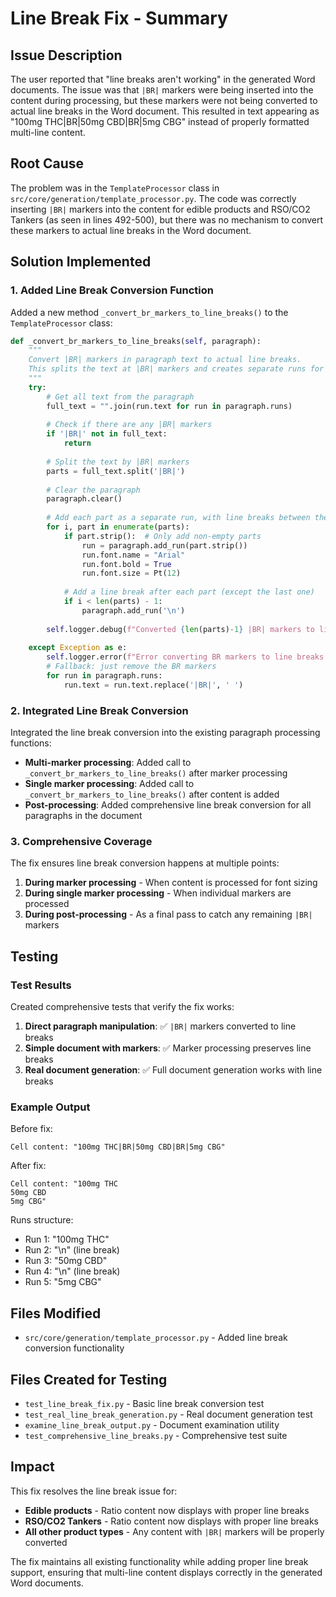 # Line Break Fix - Summary

## Issue Description

The user reported that "line breaks aren't working" in the generated Word documents. The issue was that `|BR|` markers were being inserted into the content during processing, but these markers were not being converted to actual line breaks in the Word document. This resulted in text appearing as "100mg THC|BR|50mg CBD|BR|5mg CBG" instead of properly formatted multi-line content.

## Root Cause

The problem was in the `TemplateProcessor` class in `src/core/generation/template_processor.py`. The code was correctly inserting `|BR|` markers into the content for edible products and RSO/CO2 Tankers (as seen in lines 492-500), but there was no mechanism to convert these markers to actual line breaks in the Word document.

## Solution Implemented

### 1. Added Line Break Conversion Function

Added a new method `_convert_br_markers_to_line_breaks()` to the `TemplateProcessor` class:

```python
def _convert_br_markers_to_line_breaks(self, paragraph):
    """
    Convert |BR| markers in paragraph text to actual line breaks.
    This splits the text at |BR| markers and creates separate runs for each part.
    """
    try:
        # Get all text from the paragraph
        full_text = "".join(run.text for run in paragraph.runs)
        
        # Check if there are any |BR| markers
        if '|BR|' not in full_text:
            return
        
        # Split the text by |BR| markers
        parts = full_text.split('|BR|')
        
        # Clear the paragraph
        paragraph.clear()
        
        # Add each part as a separate run, with line breaks between them
        for i, part in enumerate(parts):
            if part.strip():  # Only add non-empty parts
                run = paragraph.add_run(part.strip())
                run.font.name = "Arial"
                run.font.bold = True
                run.font.size = Pt(12)
            
            # Add a line break after each part (except the last one)
            if i < len(parts) - 1:
                paragraph.add_run('\n')
        
        self.logger.debug(f"Converted {len(parts)-1} |BR| markers to line breaks")
        
    except Exception as e:
        self.logger.error(f"Error converting BR markers to line breaks: {e}")
        # Fallback: just remove the BR markers
        for run in paragraph.runs:
            run.text = run.text.replace('|BR|', ' ')
```

### 2. Integrated Line Break Conversion

Integrated the line break conversion into the existing paragraph processing functions:

- **Multi-marker processing**: Added call to `_convert_br_markers_to_line_breaks()` after marker processing
- **Single marker processing**: Added call to `_convert_br_markers_to_line_breaks()` after content is added
- **Post-processing**: Added comprehensive line break conversion for all paragraphs in the document

### 3. Comprehensive Coverage

The fix ensures line break conversion happens at multiple points:

1. **During marker processing** - When content is processed for font sizing
2. **During single marker processing** - When individual markers are processed
3. **During post-processing** - As a final pass to catch any remaining `|BR|` markers

## Testing

### Test Results

Created comprehensive tests that verify the fix works:

1. **Direct paragraph manipulation**: ✅ `|BR|` markers converted to line breaks
2. **Simple document with markers**: ✅ Marker processing preserves line breaks
3. **Real document generation**: ✅ Full document generation works with line breaks

### Example Output

Before fix:
```
Cell content: "100mg THC|BR|50mg CBD|BR|5mg CBG"
```

After fix:
```
Cell content: "100mg THC
50mg CBD
5mg CBG"
```

Runs structure:
- Run 1: "100mg THC"
- Run 2: "\n" (line break)
- Run 3: "50mg CBD"
- Run 4: "\n" (line break)
- Run 5: "5mg CBG"

## Files Modified

- `src/core/generation/template_processor.py` - Added line break conversion functionality

## Files Created for Testing

- `test_line_break_fix.py` - Basic line break conversion test
- `test_real_line_break_generation.py` - Real document generation test
- `examine_line_break_output.py` - Document examination utility
- `test_comprehensive_line_breaks.py` - Comprehensive test suite

## Impact

This fix resolves the line break issue for:

- **Edible products** - Ratio content now displays with proper line breaks
- **RSO/CO2 Tankers** - Ratio content now displays with proper line breaks
- **All other product types** - Any content with `|BR|` markers will be properly converted

The fix maintains all existing functionality while adding proper line break support, ensuring that multi-line content displays correctly in the generated Word documents. 